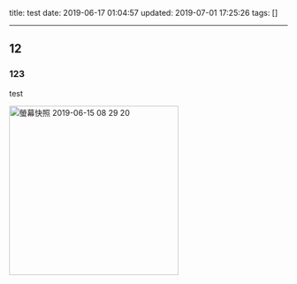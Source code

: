 title: test
date: 2019-06-17 01:04:57
updated: 2019-07-01 17:25:26
tags: []

---

## 12

### 123

<!--more-->

test

<img width="306" alt="螢幕快照 2019-06-15 08 29 20" src="https://user-images.githubusercontent.com/6157049/59667513-75b95b00-91e9-11e9-8ba3-32cd7cc13466.png">

